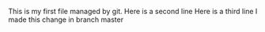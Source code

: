 This is my first file managed by git.
Here is a second line
Here is a third line
I made this change in branch master
